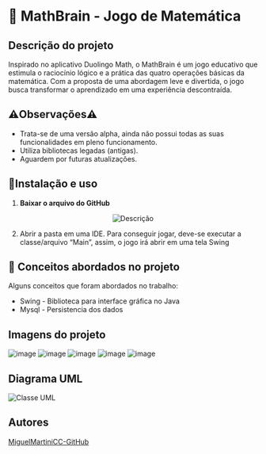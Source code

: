 # 🧮 MathBrain - Jogo de Matemática
## Descrição do projeto
Inspirado no aplicativo Duolingo Math, o MathBrain é um jogo educativo que estimula o raciocínio lógico e a prática das quatro operações básicas da matemática. Com a proposta de uma abordagem leve e divertida, o jogo busca transformar o aprendizado em uma experiência descontraída.
## ⚠️Observações⚠️
- Trata-se de uma versão alpha, ainda não possui todas as suas funcionalidades em pleno funcionamento.
- Utiliza bibliotecas legadas (antigas).
- Aguardem por futuras atualizações.


## 📝Instalação e uso
1. **Baixar o arquivo do GitHub**
<div align="center">
  <img src="https://github.com/user-attachments/assets/172378a7-2ec9-4b33-91ca-f83c299d6685" alt="Descrição"/>
</div>

2. Abrir a pasta em uma IDE. Para conseguir jogar, deve-se executar a classe/arquivo “Main”, assim, o jogo irá abrir em uma tela Swing

## 🧠 Conceitos abordados no projeto
Alguns conceitos que foram abordados no trabalho: 
- Swing - Biblioteca para interface gráfica no Java
- Mysql - Persistencia dos dados

## Imagens do projeto
![image](https://github.com/user-attachments/assets/cf86a3af-2ea0-42b4-978b-b388df5b1790)
![image](https://github.com/user-attachments/assets/44ea2a81-0276-4eb6-b030-bbf4edd3fb13)
![image](https://github.com/user-attachments/assets/205efc64-3949-4893-b571-4865a3a54c97)
![image](https://github.com/user-attachments/assets/b5e13140-7f90-488f-a1dc-8d9534bb56be)
![image](https://github.com/user-attachments/assets/45f938e6-f3a9-4b11-8898-039a4bd176cc)


## Diagrama UML   
![Classe UML](https://github.com/user-attachments/assets/56068247-bb09-4361-8758-d5e085c472f3)


## **Autores**
[MiguelMartiniCC-GitHub](https://github.com/MiguelMartiniCC)
